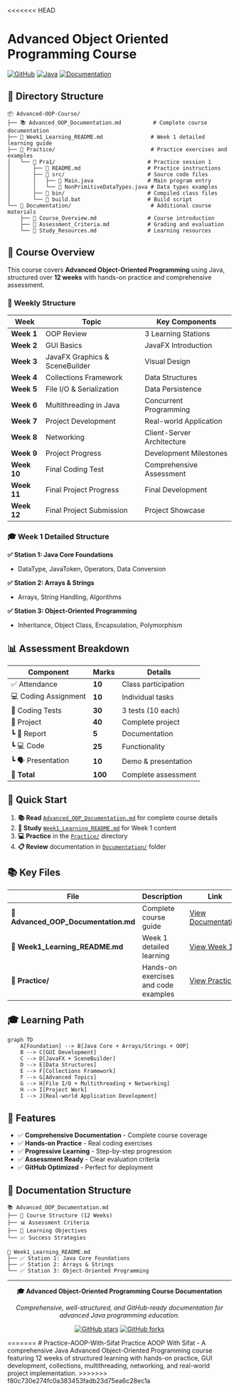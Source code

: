 <<<<<<< HEAD
# Advanced Object Oriented Programming Course

[![GitHub](https://img.shields.io/badge/GitHub-Repository-blue?style=for-the-badge&logo=github)](https://github.com/yourusername/advanced-oop-course)
[![Java](https://img.shields.io/badge/Java-Advanced%20OOP-orange?style=for-the-badge&logo=java)](https://www.oracle.com/java/)
[![Documentation](https://img.shields.io/badge/Documentation-Complete-green?style=for-the-badge&logo=markdown)](https://github.com/yourusername/advanced-oop-course)

## 📁 Directory Structure

```
📦 Advanced-OOP-Course/
├── 📚 Advanced_OOP_Documentation.md          # Complete course documentation
├── 📖 Week1_Learning_README.md               # Week 1 detailed learning guide
├── 📁 Practice/                              # Practice exercises and examples
│   └── 📁 Pra1/                             # Practice session 1
│       ├── 📄 README.md                     # Practice instructions
│       ├── 📁 src/                          # Source code files
│       │   ├── 📄 Main.java                 # Main program entry
│       │   └── 📄 NonPrimitiveDataTypes.java # Data types examples
│       ├── 📁 bin/                          # Compiled class files
│       └── 📄 build.bat                     # Build script
└── 📁 Documentation/                         # Additional course materials
    ├── 📄 Course_Overview.md                # Course introduction
    ├── 📄 Assessment_Criteria.md            # Grading and evaluation
    └── 📄 Study_Resources.md                # Learning resources
```

## 🎯 Course Overview

This course covers **Advanced Object-Oriented Programming** using Java, structured over **12 weeks** with hands-on practice and comprehensive assessment.

### 📅 Weekly Structure

| Week | Topic | Key Components |
|------|-------|----------------|
| **Week 1** | OOP Review | 3 Learning Stations |
| **Week 2** | GUI Basics | JavaFX Introduction |
| **Week 3** | JavaFX Graphics & SceneBuilder | Visual Design |
| **Week 4** | Collections Framework | Data Structures |
| **Week 5** | File I/O & Serialization | Data Persistence |
| **Week 6** | Multithreading in Java | Concurrent Programming |
| **Week 7** | Project Development | Real-world Application |
| **Week 8** | Networking | Client-Server Architecture |
| **Week 9** | Project Progress | Development Milestones |
| **Week 10** | Final Coding Test | Comprehensive Assessment |
| **Week 11** | Final Project Progress | Final Development |
| **Week 12** | Final Project Submission | Project Showcase |

### 🎓 Week 1 Detailed Structure

**✅ Station 1: Java Core Foundations**
- DataType, JavaToken, Operators, Data Conversion

**✅ Station 2: Arrays & Strings**
- Arrays, String Handling, Algorithms

**✅ Station 3: Object-Oriented Programming**
- Inheritance, Object Class, Encapsulation, Polymorphism

## 📊 Assessment Breakdown

| Component | Marks | Details |
|-----------|-------|---------|
| ✅ Attendance | **10** | Class participation |
| 💻 Coding Assignment | **10** | Individual tasks |
| 🧪 Coding Tests | **30** | 3 tests (10 each) |
| 📁 Project | **40** | Complete project |
| ┗ 📑 Report | **5** | Documentation |
| ┗ 💻 Code | **25** | Functionality |
| ┗ 🗣️ Presentation | **10** | Demo & presentation |
| **🎯 Total** | **100** | Complete assessment |

## 🚀 Quick Start

1. **📚 Read** [`Advanced_OOP_Documentation.md`](Advanced_OOP_Documentation.md) for complete course details
2. **📖 Study** [`Week1_Learning_README.md`](Week1_Learning_README.md) for Week 1 content
3. **💻 Practice** in the [`Practice/`](Practice/) directory
4. **📋 Review** documentation in [`Documentation/`](Documentation/) folder

## 📚 Key Files

| File | Description | Link |
|------|-------------|------|
| **📄 Advanced_OOP_Documentation.md** | Complete course guide | [View Documentation](Advanced_OOP_Documentation.md) |
| **📄 Week1_Learning_README.md** | Week 1 detailed learning | [View Week 1](Week1_Learning_README.md) |
| **📁 Practice/** | Hands-on exercises and code examples | [View Practice](Practice/) |

## 🎓 Learning Path

```mermaid
graph TD
    A[Foundation] --> B[Java Core + Arrays/Strings + OOP]
    B --> C[GUI Development]
    C --> D[JavaFX + SceneBuilder]
    D --> E[Data Structures]
    E --> F[Collections Framework]
    F --> G[Advanced Topics]
    G --> H[File I/O + Multithreading + Networking]
    H --> I[Project Work]
    I --> J[Real-world Application Development]
```

## 🌟 Features

- ✅ **Comprehensive Documentation** - Complete course coverage
- ✅ **Hands-on Practice** - Real coding exercises
- ✅ **Progressive Learning** - Step-by-step progression
- ✅ **Assessment Ready** - Clear evaluation criteria
- ✅ **GitHub Optimized** - Perfect for deployment

## 📖 Documentation Structure

```
📚 Advanced_OOP_Documentation.md
├── 📅 Course Structure (12 Weeks)
├── 📊 Assessment Criteria
├── 🎯 Learning Objectives
└── 📈 Success Strategies

📖 Week1_Learning_README.md
├── ✅ Station 1: Java Core Foundations
├── ✅ Station 2: Arrays & Strings
└── ✅ Station 3: Object-Oriented Programming
```

---

<div align="center">

**🎓 Advanced Object-Oriented Programming Course Documentation**

*Comprehensive, well-structured, and GitHub-ready documentation for advanced Java programming education.*

[![GitHub stars](https://img.shields.io/github/stars/yourusername/advanced-oop-course?style=social)](https://github.com/yourusername/advanced-oop-course)
[![GitHub forks](https://img.shields.io/github/forks/yourusername/advanced-oop-course?style=social)](https://github.com/yourusername/advanced-oop-course)

</div> 
=======
# Practice-AOOP-With-Sifat
Practice AOOP With Sifat - A comprehensive Java Advanced Object-Oriented Programming course featuring 12 weeks of structured learning with hands-on practice, GUI development, collections, multithreading, networking, and real-world project implementation.
>>>>>>> f80c730e274fc0a383453fadb23d75ea6c28ec1a
